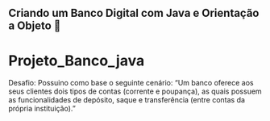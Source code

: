 ##  Criando um Banco Digital com Java e Orientação a Objeto 🥇

# Projeto_Banco_java
Desafio: Possuino como base o seguinte cenário: “Um banco oferece aos seus clientes dois tipos de contas (corrente e poupança), as quais possuem as funcionalidades de depósito, saque e transferência (entre contas da própria instituição).”
